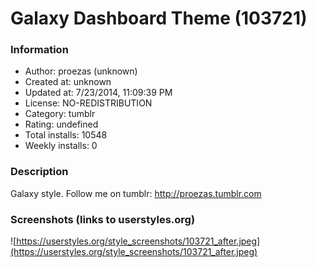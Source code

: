 # Galaxy Dashboard Theme (103721)

### Information
- Author: proezas (unknown)
- Created at: unknown
- Updated at: 7/23/2014, 11:09:39 PM
- License: NO-REDISTRIBUTION
- Category: tumblr
- Rating: undefined
- Total installs: 10548
- Weekly installs: 0


### Description
Galaxy style.
Follow me on tumblr: http://proezas.tumblr.com


### Screenshots (links to userstyles.org)
![https://userstyles.org/style_screenshots/103721_after.jpeg](https://userstyles.org/style_screenshots/103721_after.jpeg)


